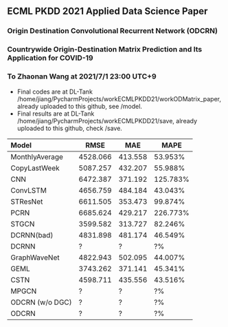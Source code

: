 ## ECML PKDD 2021 Applied Data Science Paper
### Origin Destination Convolutional Recurrent Network (ODCRN)
### Countrywide Origin-Destination Matrix Prediction and Its Application for COVID-19

### To Zhaonan Wang at 2021/7/1 23:00 UTC+9
* Final codes are at DL-Tank /home/jiang/PycharmProjects/workECMLPKDD21/workODMatrix_paper, already uploaded to this github, see /model. <br>
* Final results are at DL-Tank /home/jiang/PycharmProjects/workECMLPKDD21/save, already uploaded to this github, check /save. <br>

|Model|RMSE|MAE|MAPE|
|:---|---|---|---|
|MonthlyAverage|4528.066|413.558|53.953%|
|CopyLastWeek|5087.257|432.207|55.988%|
|CNN|6472.387|371.192|125.783%|
|ConvLSTM|4656.759|484.184|43.043%|
|STResNet|6611.505|353.473|99.874%|
|PCRN|6685.624|429.217|226.773%|
|STGCN|3599.582|313.727|82.246%|
|DCRNN(bad)|4831.898|481.174|46.549%|
|DCRNN | ? | ? | ?% |
|GraphWaveNet|4822.943|502.095|44.007%|
|GEML| 3743.262 | 371.141 | 45.341% |
|CSTN| 4598.711 | 435.556 | 43.516% |
|MPGCN| ? | ? | ?% |
|ODCRN (w/o DGC)| ? | ? | ?% |
|ODCRN| ? | ? | ?% |

